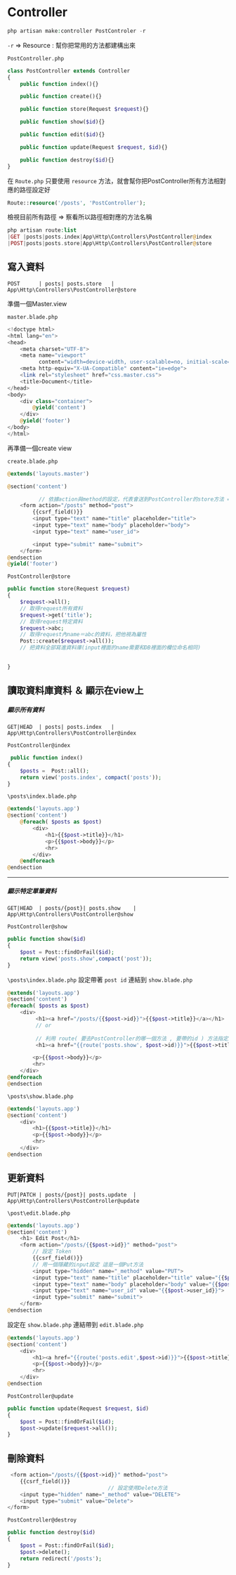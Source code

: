 # Controller

```php
php artisan make:controller PostControler -r
```

`-r` => Resource : 幫你把常用的方法都建構出來

`PostController.php`

```php
class PostController extends Controller
{
    public function index(){}

    public function create(){}

    public function store(Request $request){}

    public function show($id){}

    public function edit($id){}

    public function update(Request $request, $id){}

    public function destroy($id){}
}
```



在 `Route.php` 只要使用 ` resource ` 方法，就會幫你把PostController所有方法相對應的路徑設定好

```php
Route::resource('/posts', 'PostController');

```

檢視目前所有路徑 => 察看所以路徑相對應的方法名稱

```php
php artisan route:list 
|GET |posts|posts.index|App\Http\Controllers\PostController@index
|POST|posts|posts.store|App\Http\Controllers\PostController@store

```

## 寫入資料
```
POST      | posts| posts.store   | App\Http\Controllers\PostController@store
```

準備一個Master.view

`master.blade.php`

```php
<!doctype html>
<html lang="en">
<head>
    <meta charset="UTF-8">
    <meta name="viewport"
          content="width=device-width, user-scalable=no, initial-scale=1.0, maximum-scale=1.0, minimum-scale=1.0">
    <meta http-equiv="X-UA-Compatible" content="ie=edge">
    <link rel="stylesheet" href="css.master.css">
    <title>Document</title>
</head>
<body>
    <div class="container">
        @yield('content')
    </div>
    @yield('footer')
</body>
</html>
```

再準備一個create view

`create.blade.php`

```php
@extends('layouts.master')

@section('content')

	      // 依據action與method的設定，代表會送到PostController的store方法 => 由route:list可以察看
    <form action="/posts" method="post">
        {{csrf_field()}}
        <input type="text" name="title" placeholder="title">
        <input type="text" name="body" placeholder="body">
        <input type="text" name="user_id">

        <input type="submit" name="submit">
    </form>
@endsection
@yield('footer')
```

`PostController@store`

```php
public function store(Request $request)
{
    $request->all();
	// 取得request所有資料
	$request->get('title');
	// 取得request特定資料
	$request->abc;
	// 取得request內name＝abc的資料，把他視為屬性
	Post::create($request->all());
	// 把資料全部寫進資料庫(input裡面的name需要和DB裡面的欄位命名相同)

	
}

```

## 讀取資料庫資料 ＆ 顯示在view上
##### 顯示所有資料

```
GET|HEAD  | posts| posts.index   | App\Http\Controllers\PostController@index
```

`PostController@index`

```php
 public function index()
{
	$posts =  Post::all();
	return view('posts.index', compact('posts'));
}
```



`\posts\index.blade.php`

```php
@extends('layouts.app')
@section('content')
    @foreach( $posts as $post)
        <div>
            <h1>{{$post->title}}</h1>
            <p>{{$post->body}}</p>
            <hr>
        </div>
    @endforeach
@endsection
```

- - -


##### 顯示特定單筆資料
```
GET|HEAD  | posts/{post}| posts.show    | App\Http\Controllers\PostController@show
```

`PostController@show`

```php
public function show($id)
{
	$post = Post::findOrFail($id);
	return view('posts.show',compact('post'));
}
```

`\posts\index.blade.php` 設定帶著 `post id` 連結到 `show.blade.php`

```php
@extends('layouts.app')
@section('content')
@foreach( $posts as $post)
	<div>
		 <h1><a href="/posts/{{$post->id}}">{{$post->title}}</a></h1>
		 // or
		 
		 // 利用 route( 要去PostController的哪一個方法 , 要帶的id ) 方法指定路徑
		 <h1><a href="{{route('posts.show', $post->id)}}">{{$post->title}}</a></h1>

		<p>{{$post->body}}</p>
		<hr>
	</div>
@endforeach
@endsection
```

`\posts\show.blade.php`

```php
@extends('layouts.app')
@section('content')
    <div>
        <h1>{{$post->title}}</h1>
        <p>{{$post->body}}</p>
        <hr>
    </div>
@endsection
```

## 更新資料

```
PUT|PATCH | posts/{post}| posts.update  | App\Http\Controllers\PostController@update
```

`\post\edit.blade.php`

```php
@extends('layouts.app')
@section('content')
    <h1> Edit Post</h1>
    <form action="/posts/{{$post->id}}" method="post">
		// 設定 Token
        {{csrf_field()}}
		// 用一個隱藏的input設定 這是一個Put方法
        <input type="hidden" name="_method" value="PUT">
        <input type="text" name="title" placeholder="title" value="{{$post->title}}">
        <input type="text" name="body" placeholder="body" value="{{$post->body}}">
        <input type="text" name="user_id" value="{{$post->user_id}}">
        <input type="submit" name="submit">
    </form>
@endsection
```

設定在 `show.blade.php` 連結帶到 `edit.blade.php`

```php
@extends('layouts.app')
@section('content')
    <div>
        <h1><a href="{{route('posts.edit',$post->id)}}">{{$post->title}}</a></h1>
        <p>{{$post->body}}</p>
        <hr>
    </div>
@endsection

```

`PostController@update`

```php
public function update(Request $request, $id)
{
	$post = Post::findOrFail($id);
	$post->update($request->all());
}
```

## 刪除資料

```php
 <form action="/posts/{{$post->id}}" method="post">
	{{csrf_field()}}
								// 設定使用Delete方法
	<input type="hidden" name="_method" value="DELETE">
	<input type="submit" value="Delete">
</form>

```

`PostController@destroy`

```php
public function destroy($id)
{
	$post = Post::findOrFail($id);
	$post->delete();
	return redirect('/posts');
}
```







